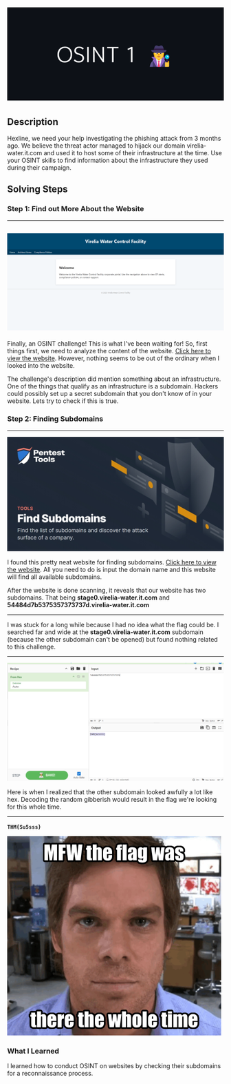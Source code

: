 # ![Title](additional-files/osint1-title.png)

## Description

Hexline, we need your help investigating the phishing attack from 3 months ago. We believe the threat actor managed to hijack our domain virelia-water.it.com and used it to host some of their infrastructure at the time. Use your OSINT skills to find information about the infrastructure they used during their campaign.

## Solving Steps

### Step 1: Find out More About the Website

---

## ![Website Preview](additional-files/website-preview.png)

Finally, an OSINT challenge! This is what I've been waiting for! So, first things first, we need to analyze the content of the website. <a href="https://virelia-water.it.com/">Click here to view the website</a>. However, nothing seems to be out of the ordinary when I looked into the website.

The challenge's description did mention something about an infrastructure. One of the things that qualify as an infrastructure is a subdomain. Hackers could possibly set up a secret subdomain that you don't know of in your website. Lets try to check if this is true.

### Step 2: Finding Subdomains

---

![Subdomain Finder](additional-files/subdomain-finder.jpeg)

I found this pretty neat website for finding subdomains. <a href="https://pentest-tools.com/information-gathering/find-subdomains-of-domain">Click here to view the website</a>. All you need to do is input the domain name and this website will find all available subdomains.

After the website is done scanning, it reveals that our website has two subdomains. That being <b>stage0.virelia-water.it.com</b> and <b>54484d7b5375357373737d.virelia-water.it.com</b>

---

I was stuck for a long while because I had no idea what the flag could be. I searched far and wide at the <b>stage0.virelia-water.it.com</b> subdomain (because the other subdomain can't be opened) but found nothing related to this challenge.

---

![Decoded Flag](additional-files/flag.png)

Here is when I realized that the other subdomain looked awfully a lot like hex. Decoding the random gibberish would result in the flag we're looking for this whole time.

---

**`THM{Su5sss}`**

![Bruhtspmo](additional-files/vruh.png)

### What I Learned

I learned how to conduct OSINT on websites by checking their subdomains for a reconnaissance process.
